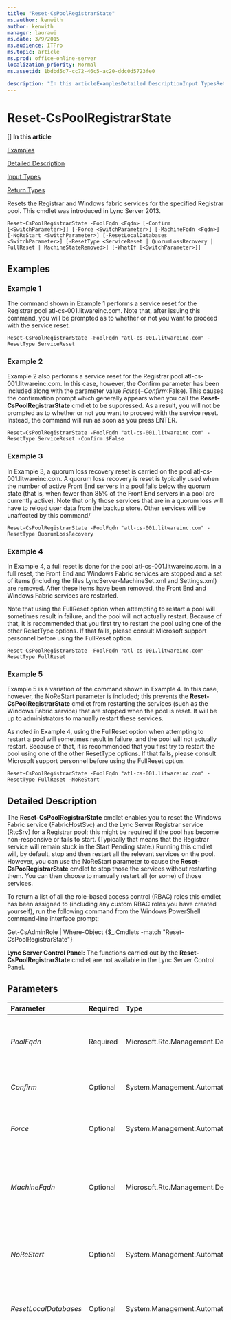 ```yaml
---
title: "Reset-CsPoolRegistrarState"
ms.author: kenwith
author: kenwith
manager: laurawi
ms.date: 3/9/2015
ms.audience: ITPro
ms.topic: article
ms.prod: office-online-server
localization_priority: Normal
ms.assetid: 1bdbd5d7-cc72-46c5-ac20-ddc0d5723fe0

description: "In this articleExamplesDetailed DescriptionInput TypesReturn Types"
---
```


# Reset-CsPoolRegistrarState
[]
 **In this article**
  
[Examples](#Examples)
  
[Detailed Description](#DetailedDescription)
  
[Input Types](#InputTypes)
  
[Return Types](#ReturnTypes)
  
Resets the Registrar and Windows fabric services for the specified Registrar pool. This cmdlet was introduced in Lync Server 2013.
  
```
Reset-CsPoolRegistrarState -PoolFqdn <Fqdn> [-Confirm [<SwitchParameter>]] [-Force <SwitchParameter>] [-MachineFqdn <Fqdn>] [-NoReStart <SwitchParameter>] [-ResetLocalDatabases <SwitchParameter>] [-ResetType <ServiceReset | QuorumLossRecovery | FullReset | MachineStateRemoved>] [-WhatIf [<SwitchParameter>]]
```

## Examples
<a name="Examples"> </a>

### Example 1

The command shown in Example 1 performs a service reset for the Registrar pool atl-cs-001.litwareinc.com. Note that, after issuing this command, you will be prompted as to whether or not you want to proceed with the service reset. 
  
```
Reset-CsPoolRegistrarState -PoolFqdn "atl-cs-001.litwareinc.com" -ResetType ServiceReset
```

### Example 2

Example 2 also performs a service reset for the Registrar pool atl-cs-001.litwareinc.com. In this case, however, the Confirm parameter has been included along with the parameter value $False (-Confirm:$False). This causes the confirmation prompt which generally appears when you call the **Reset-CsPoolRegistrarState** cmdlet to be suppressed. As a result, you will not be prompted as to whether or not you want to proceed with the service reset. Instead, the command will run as soon as you press ENTER. 
  
```
Reset-CsPoolRegistrarState -PoolFqdn "atl-cs-001.litwareinc.com" -ResetType ServiceReset -Confirm:$False
```

### Example 3

In Example 3, a quorum loss recovery reset is carried on the pool atl-cs-001.litwareinc.com. A quorum loss recovery is reset is typically used when the number of active Front End servers in a pool falls below the quorum state (that is, when fewer than 85% of the Front End servers in a pool are currently active). Note that only those services that are in a quorum loss will have to reload user data from the backup store. Other services will be unaffected by this command/ 
  
```
Reset-CsPoolRegistrarState -PoolFqdn "atl-cs-001.litwareinc.com" -ResetType QuorumLossRecovery
```

### Example 4

In Example 4, a full reset is done for the pool atl-cs-001.litwareinc.com. In a full reset, the Front End and Windows Fabric services are stopped and a set of items (including the files LyncServer-MachineSet.xml and Settings.xml) are removed. After these items have been removed, the Front End and Windows Fabric services are restarted. 
  
Note that using the FullReset option when attempting to restart a pool will sometimes result in failure, and the pool will not actually restart. Because of that, it is recommended that you first try to restart the pool using one of the other ResetType options. If that fails, please consult Microsoft support personnel before using the FullReset option.
  
```
Reset-CsPoolRegistrarState -PoolFqdn "atl-cs-001.litwareinc.com" -ResetType FullReset
```

### Example 5

Example 5 is a variation of the command shown in Example 4. In this case, however, the NoReStart parameter is included; this prevents the **Reset-CsPoolRegistrarState** cmdlet from restarting the services (such as the Windows Fabric service) that are stopped when the pool is reset. It will be up to administrators to manually restart these services. 
  
As noted in Example 4, using the FullReset option when attempting to restart a pool will sometimes result in failure, and the pool will not actually restart. Because of that, it is recommended that you first try to restart the pool using one of the other ResetType options. If that fails, please consult Microsoft support personnel before using the FullReset option.
  
```
Reset-CsPoolRegistrarState -PoolFqdn "atl-cs-001.litwareinc.com" -ResetType FullReset -NoReStart
```

## Detailed Description
<a name="DetailedDescription"> </a>

The **Reset-CsPoolRegistrarState** cmdlet enables you to reset the Windows Fabric service (FabricHostSvc) and the Lync Server Registrar service (RtcSrv) for a Registrar pool; this might be required if the pool has become non-responsive or fails to start. (Typically that means that the Registrar service will remain stuck in the Start Pending state.) Running this cmdlet will, by default, stop and then restart all the relevant services on the pool. However, you can use the NoReStart parameter to cause the **Reset-CsPooRegistrarState** cmdlet to stop those the services without restarting them. You can then choose to manually restart all (or some) of those services. 
  
To return a list of all the role-based access control (RBAC) roles this cmdlet has been assigned to (including any custom RBAC roles you have created yourself), run the following command from the Windows PowerShell command-line interface prompt:
  
Get-CsAdminRole | Where-Object {$_.Cmdlets -match "Reset-CsPoolRegistrarState"}
  
 **Lync Server Control Panel:** The functions carried out by the **Reset-CsPoolRegistrarState** cmdlet are not available in the Lync Server Control Panel. 
  
## Parameters
<a name="DetailedDescription"> </a>

|**Parameter**|**Required**|**Type**|**Description**|
|:-----|:-----|:-----|:-----|
| _PoolFqdn_ <br/> |Required  <br/> |Microsoft.Rtc.Management.Deploy.Fqdn  <br/> |Fully qualified domain name of the Registrar pool being reset. For example:  <br/> -PoolFqdn "atl-cs-001.litwareinc.com"  <br/> |
| _Confirm_ <br/> |Optional  <br/> |System.Management.Automation.SwitchParameter  <br/> |Prompts you for confirmation before executing the command.  <br/> |
| _Force_ <br/> |Optional  <br/> |System.Management.Automation.SwitchParameter  <br/> |Suppresses the display of any non-fatal error message that might occur when running the command.  <br/> |
| _MachineFqdn_ <br/> |Optional  <br/> |Microsoft.Rtc.Management.Deploy.Fqdn  <br/> |Fully qualified domain name of the computer to be removed from the pool. This parameter is only used when performing a MachineStateRemoved reset.  <br/> |
| _NoReStart_ <br/> |Optional  <br/> |System.Management.Automation.SwitchParameter  <br/> |When specified, services (such as RtcSrv and FabricHostSvc) that are stopped when the cmdlet runs are not restarted.  <br/> |
| _ResetLocalDatabases_ <br/> |Optional  <br/> |System.Management.Automation.SwitchParameter  <br/> |When specified, stops and restarts the local Lync Server databases in addition to the local Lync Server services.  <br/> |
| _ResetType_ <br/> |Optional  <br/> |Microsoft.Rtc.Management.Hadr.ResetPoolFabricStateCmdlet+PoolResetType  <br/> |Type of reset to be performed. Allowed values are:  <br/> * **ServiceReset** - The RtcSrv and fabricHostSvc services are stopped and restarted. A service reset will be performed if the  `ResetType` is not specified.  <br/> * **QuorumLossRecovery** - Reloads user data from the backup store for any routing groups currently in quorum loss. (A quorum loss occurs when neither a database nor its replicas are available.) Data not yet written to the database could be lost when you do this type of reset.  <br/> The  `QuorumLossRecovery` option can help your pool recover from replica-level quorum loss, but for it to work, the pool cannot be at the more severe level of pool-level quorum loss. For more information, see [Topologies and components for Front End Servers, instant messaging, and presence in Lync Server 2013](topologies-and-components-for-front-end-servers-instant-messaging-and-presence.md).  <br/> * **FullReset** - performs the same type of reset as  `QuorumLossRecovery` but, in addition, rebuilds the local Lync Server databases. This type of reset can be potentially long and resource-intensive. Use this option only when you have changed the number of Front End Servers in a pool, such as 2-to-Any, 1-to-Any, Any-to-2, or Any-to-1.. **Do not use this option for troubleshooting or resolving service startup issues.** <br/> Note that using this cmdlet with either the ServiceReset or FullReset options will affect users who are signed in, while using the QuorumLossRecovery option does not impact users.  <br/> > [!IMPORTANT]> Using the FullReset option when attempting to restart a pool will sometimes result in failure, and the pool will not actually restart. Because of that, it is recommended that you first try to restart the pool using one of the other ResetType options. If that fails, please consult Microsoft support personnel before using the FullReset option. Typically FullReset is only used when changing a topology from a pool with a single Front End server to a pool with multiple Front End servers.            `* MachineStateRemoved` -- Removes the specified server from the pool. This type of reset should be used only when the server in question (or its databases) have been permanently lost.  <br/> |
| _WhatIf_ <br/> |Optional  <br/> |System.Management.Automation.SwitchParameter  <br/> |Describes what would happen if you executed the command without actually executing the command.  <br/> |
   
## Input Types
<a name="InputTypes"> </a>

None. The **Reset-CsPoolRegistrarState** cmdlet does not accept pipelined input. 
  
## Return Types
<a name="ReturnTypes"> </a>

String values. The **Reset-CsPoolRegistrarState** cmdlet does not return objects. 
  
## See also
<a name="ReturnTypes"> </a>

#### 

[Get-CsPoolFabricState](get-cspoolfabricstate.md)

